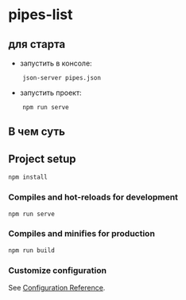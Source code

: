 # pipes-list

## для старта
- запустить в консоле:
```
    json-server pipes.json
```
- запустить проект:
```
    npm run serve
```

## В чем суть




## Project setup
```
npm install
```

### Compiles and hot-reloads for development
```
npm run serve
```

### Compiles and minifies for production
```
npm run build
```

### Customize configuration
See [Configuration Reference](https://cli.vuejs.org/config/).
